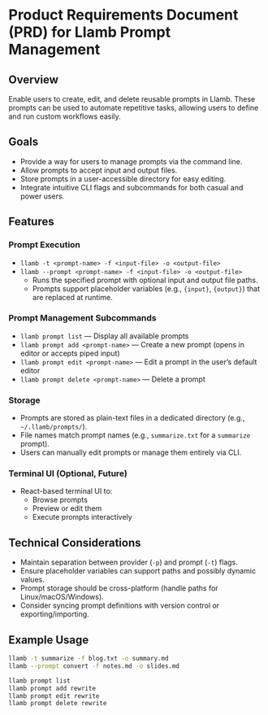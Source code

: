 # Product Requirements Document (PRD) for Llamb Prompt Management

## Overview
Enable users to create, edit, and delete reusable prompts in Llamb. These prompts can be used to automate repetitive tasks, allowing users to define and run custom workflows easily.

## Goals
- Provide a way for users to manage prompts via the command line.
- Allow prompts to accept input and output files.
- Store prompts in a user-accessible directory for easy editing.
- Integrate intuitive CLI flags and subcommands for both casual and power users.

## Features

### Prompt Execution
- `llamb -t <prompt-name> -f <input-file> -o <output-file>`  
- `llamb --prompt <prompt-name> -f <input-file> -o <output-file>`  
  - Runs the specified prompt with optional input and output file paths.
  - Prompts support placeholder variables (e.g., `{input}`, `{output}`) that are replaced at runtime.

### Prompt Management Subcommands
- `llamb prompt list` — Display all available prompts
- `llamb prompt add <prompt-name>` — Create a new prompt (opens in editor or accepts piped input)
- `llamb prompt edit <prompt-name>` — Edit a prompt in the user’s default editor
- `llamb prompt delete <prompt-name>` — Delete a prompt

### Storage
- Prompts are stored as plain-text files in a dedicated directory (e.g., `~/.llamb/prompts/`).
- File names match prompt names (e.g., `summarize.txt` for a `summarize` prompt).
- Users can manually edit prompts or manage them entirely via CLI.

### Terminal UI (Optional, Future)
- React-based terminal UI to:
  - Browse prompts
  - Preview or edit them
  - Execute prompts interactively

## Technical Considerations
- Maintain separation between provider (`-p`) and prompt (`-t`) flags.
- Ensure placeholder variables can support paths and possibly dynamic values.
- Prompt storage should be cross-platform (handle paths for Linux/macOS/Windows).
- Consider syncing prompt definitions with version control or exporting/importing.

## Example Usage
```bash
llamb -t summarize -f blog.txt -o summary.md
llamb --prompt convert -f notes.md -o slides.md

llamb prompt list
llamb prompt add rewrite
llamb prompt edit rewrite
llamb prompt delete rewrite